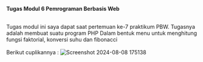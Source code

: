 **Tugas Modul 6 Pemrograman Berbasis Web** <br><br>

Tugas modul ini saya dapat saat pertemuan ke-7 praktikum PBW. Tugasnya adalah membuat suatu program PHP Dalam bentuk menu untuk menghitung fungsi faktorial, konversi suhu dan fibonacci<br><br>
Berikut cuplikannya :
![Screenshot 2024-08-08 175138](https://github.com/user-attachments/assets/70437569-4892-4a6e-8f42-f3331da1f47b)
